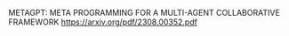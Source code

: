 
METAGPT: META PROGRAMMING FOR A MULTI-AGENT COLLABORATIVE FRAMEWORK
https://arxiv.org/pdf/2308.00352.pdf
